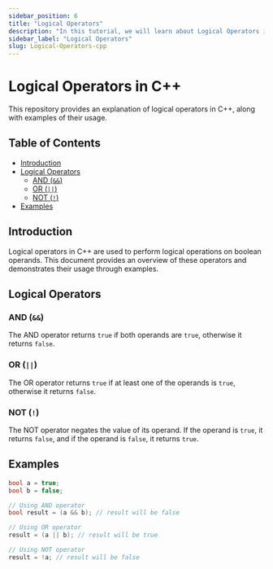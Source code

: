 ```yaml
---
sidebar_position: 6
title: "Logical Operators"
description: "In this tutorial, we will learn about Logical Operators in C++ programming with the help of examples."
sidebar_label: "Logical Operators"
slug: Logical-Operators-cpp
---
```

# Logical Operators in C++

This repository provides an explanation of logical operators in C++, along with examples of their usage.

## Table of Contents

- [Introduction](#introduction)
- [Logical Operators](#logical-operators)
  - [AND (`&&`)](#and-)
  - [OR (`||`)](#or-)
  - [NOT (`!`)](#not-)
- [Examples](#examples)

## Introduction

Logical operators in C++ are used to perform logical operations on boolean operands. This document provides an overview of these operators and demonstrates their usage through examples.

## Logical Operators

### AND (`&&`)

The AND operator returns `true` if both operands are `true`, otherwise it returns `false`.

### OR (`||`)

The OR operator returns `true` if at least one of the operands is `true`, otherwise it returns `false`.

### NOT (`!`)

The NOT operator negates the value of its operand. If the operand is `true`, it returns `false`, and if the operand is `false`, it returns `true`.

## Examples

```cpp
bool a = true;
bool b = false;

// Using AND operator
bool result = (a && b); // result will be false

// Using OR operator
result = (a || b); // result will be true

// Using NOT operator
result = !a; // result will be false
```